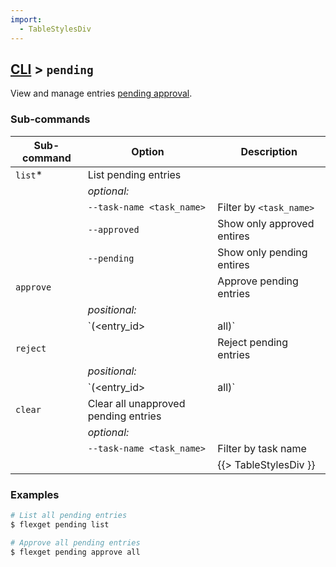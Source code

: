 ```yaml
---
import:
  - TableStylesDiv
---
```


## [CLI](/CLI) > `pending`
View and manage entries [pending approval](/Plugins/pending_approval).

### Sub-commands
| Sub-command | Option | Description |
| --- | --- | --- |
| `list`* | List pending entries |
|| *optional:* ||
|| `--task-name <task_name>` | Filter by `<task_name>` |
|| `--approved` | Show only approved entires|
|| `--pending` | Show only pending entires|
| `approve` || Approve pending entries |
|| *positional:* ||
|| `(<entry_id>|all)` | Approve one pending entry by ID, or all pending entries |
| `reject` || Reject pending entries |
|| *positional:* ||
|| `(<entry_id>|all)` | Reject one pending entry by ID, or all pending entries |
| `clear` | Clear all unapproved pending entries |
|| *optional:* ||
|| `--task-name <task_name>` | Filter by task name ||
|||{{> TableStylesDiv }}|

### Examples
```bash
# List all pending entries
$ flexget pending list

# Approve all pending entries
$ flexget pending approve all
```
